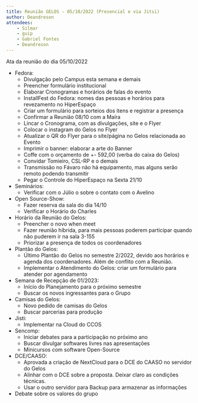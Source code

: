 ```yaml
---
title: Reunião GELOS - 05/10/2022 (Presencial e via Jitsi)
author: Deandreson
attendees:
    - Silmar
    - guip
    - Gabriel Fontes
    - Deandreson
---
```


Ata da reunião do dia 05/10/2022

- Fedora:
    - Divulgação pelo Campus esta semana e demais
    - Preencher formulário institucional
    - Elaborar Cronogramas e horários de falas do evento
    - InstallFest do Fedora: nomes das pessoas e horários para revezamento no HiperEspaço
    - Criar um formulário para sorteios dos itens e registrar a presença
    - Confirmar a Reunião 08/10 com a Maíra
    - Lincar o Cronograma, com as divulgações, site e o Flyer
    - Colocar o instagram do Gelos no Flyer
    - Atualizar o QR do Flyer para o site/página no Gelos relacionada ao Evento
    - Imprimir o banner: elaborar a arte do Banner
    - Coffe com o orçamento de +- 592,00 (verba do caixa do Gelos)
    - Convidar Tomieiro, CSL-RP e o demais
    - Transmissão no Fávaro não há equipamento, mas alguns serão remoto podendo transmitir
    - Pegar o Controle do HiperEspaço na Sexta 21/10
- Seminários:
    - Verificar com o Júlio o sobre o contato com o Avelino
- Open Source-Show:
    - Fazer reserva da sala do dia 14/10
    - Verificar o Horário do Charles
- Horário da Reunião do Gelos:
    - Preencher o novo when meet
    - Fazer reunião híbrida, para mais pessoas poderem participar quando não puderem ir na sala 3-155
    - Priorizar a presença de todos os coordenadores
- Plantão do Gelos:
    - Último Plantão do Gelos no semestre 2/2022, devido aos horários e agenda dos coordenadores. Além de conflito com a Reunião.
    - Implementar o Atendimento do Gelos: criar um formulário para atender por agendamento
- Semana de Recepção de 01/2023:
    - Início do Planejamento para o próximo semestre
    - Buscar os novos ingressantes para o Grupo
- Camisas do Gelos:
    - Novo pedido de camisas do Gelos
    - Buscar parcerias para produção
- Jisti:
    - Implementar na Cloud do CCOS
- Sencomp:
    - Iniciar debates para a participação no próximo ano
    - Buscar divulgar softwares livres nas apresentações
    - Minicursos com software Open-Source
- DCE/CAASO:
    - Aprovada a criação de NextCloud para o DCE do CAASO no servidor do Gelos
    - Alinhar com o DCE sobre a proposta. Deixar claro as condições técnicas.
    - Usar o outro servidor para Backup para armazenar as informações
- Debate sobre os valores do grupo
